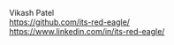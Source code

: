 Vikash Patel <br>
https://github.com/its-red-eagle/ <br>
https://www.linkedin.com/in/its-red-eagle/
